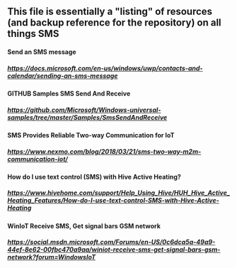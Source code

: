 ## This file is essentially a "listing" of resources (and backup reference for the repository) on all things SMS

#### Send an SMS message
##### https://docs.microsoft.com/en-us/windows/uwp/contacts-and-calendar/sending-an-sms-message

#### GITHUB  Samples  SMS Send And Receive
##### https://github.com/Microsoft/Windows-universal-samples/tree/master/Samples/SmsSendAndReceive

#### SMS Provides Reliable Two-way Communication for IoT
##### https://www.nexmo.com/blog/2018/03/21/sms-two-way-m2m-communication-iot/

#### How do I use text control (SMS) with Hive Active Heating?
##### https://www.hivehome.com/support/Help_Using_Hive/HUH_Hive_Active_Heating_Features/How-do-I-use-text-control-SMS-with-Hive-Active-Heating

#### WinIoT Receive SMS, Get signal bars GSM network
##### https://social.msdn.microsoft.com/Forums/en-US/0c6dca5a-49a9-44ef-8e62-00fbc470a9aa/winiot-receive-sms-get-signal-bars-gsm-network?forum=WindowsIoT

